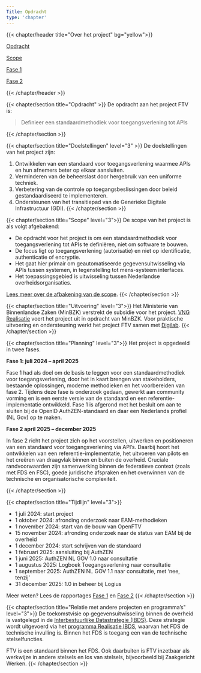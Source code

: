 ```yaml
---
Title: Opdracht
type: 'chapter'
---
```


{{< chapter/header title="Over het project" bg="yellow">}}
<div class="sub-navigation-wrapper">
<div class="sub-navigation-tab-selected utrecht-paragraph pt-1 sub-navigation-tab">
   <p>
      <a href="../opdracht">Opdracht</a> 
   </p>
</div>
<div class="utrecht-paragraph pt-1 sub-navigation-tab bg-rhc-color-geel-50">
   <p>
      <a href="../scope">Scope</a>
   </p>
</div>
<div class="utrecht-paragraph pt-1 sub-navigation-tab bg-rhc-color-geel-50">
   <p>
      <a href="../fase1">Fase 1</a> 
   </p>
</div>
<div class="utrecht-paragraph pt-1 sub-navigation-tab bg-rhc-color-geel-50">
   <p>
      <a href="../fase2">Fase 2</a>
   </p>
</div>
</div>
{{< /chapter/header >}}

{{< chapter/section title="Opdracht" >}}
De opdracht aan het project FTV is:

>  Definieer een standaardmethodiek voor toegangsverlening tot APIs

{{< /chapter/section >}}

{{< chapter/section title="Doelstellingen" level="3" >}}
De doelstellingen van het project zijn:

1.	Ontwikkelen van een standaard voor toegangsverlening waarmee APIs en hun afnemers beter op elkaar aansluiten.
2.	Verminderen van de beheerslast door hergebruik van een uniforme techniek.
3.	Verbetering van de controle op toegangsbeslissingen door beleid gestandaardiseerd te implementeren.
4.	Ondersteunen van het transitiepad van de Generieke Digitale Infrastructuur (GDI).
{{< /chapter/section >}}

{{< chapter/section title="Scope" level="3">}}
De scope van het project is als volgt afgebakend:

- De opdracht voor het project is om een standaardmethodiek voor toegangsverlening tot APIs te definiëren, niet om software te bouwen. 
- De focus ligt op toegangsverlening (autorisatie) en niet op identificatie, authenticatie of encryptie. 
- Het gaat hier primair om geautomatiseerde gegevensuitwisseling via APIs tussen systemen, in tegenstelling tot mens-systeem interfaces.
- Het toepassingsgebied is uitwisseling tussen Nederlandse overheidsorganisaties. 

[Lees meer over de afbakening van de scope](scope).
{{< /chapter/section >}}

{{< chapter/section title="Uitvoering" level="3">}}
Het Ministerie van Binnenlandse Zaken (MinBZK) verstrekt de subsidie voor het project. [VNG Realisatie](https://vng.nl/artikelen/vng-realisatie) voert het project uit in opdracht van MinBZK. Voor praktische uitvoering en ondersteuning werkt het project FTV samen met [Digilab](https://digilab.overheid.nl/).
{{< /chapter/section >}}

{{< chapter/section title="Planning" level="3">}}
Het project is opgedeeld in twee fases.

**Fase 1: juli 2024 – april 2025**

Fase 1 had als doel om de basis te leggen voor een standaardmethodiek voor toegangsverlening, door het in kaart brengen van stakeholders, bestaande oplossingen, moderne methodieken en het voorbereiden van fase 2.
Tijdens deze fase is onderzoek gedaan, gewerkt aan community vorming en is een eerste versie van de standaard en een referentie-implementatie ontwikkeld.
Fase 1 is afgerond met het besluit om aan te sluiten bij de OpenID AuthZEN-standaard en daar een Nederlands profiel (NL Gov) op te maken.

**Fase 2 april 2025 – december 2025**

In fase 2 richt het project zich op het voorstellen, uitwerken en positioneren van een standaard voor toegangsverlening via API’s. Daarbij hoort het ontwikkelen van een referentie-implementatie, het uitvoeren van pilots en het creëren van draagvlak binnen en buiten de overheid. Cruciale randvoorwaarden zijn samenwerking binnen de federatieve context (zoals met FDS en FSC), goede juridische afspraken en het overwinnen van de technische en organisatorische complexiteit.

{{< /chapter/section >}}

{{< chapter/section title="Tijdlijn" level="3">}}
* 1 juli 2024: start project
* 1 oktober 2024: afronding onderzoek naar EAM-methodieken
* 1 november 2024: start van de bouw van OpenFTV
* 15 november 2024: afronding onderzoek naar de status van EAM bij de overheid
* 1 december 2024: start schrijven van de standaard
* 1 februari 2025: aansluiting bij AuthZEN
* 1 juni 2025:  AuthZEN NL GOV 1.0 naar consultatie
* 1 augustus 2025: Logboek Toegangsverlening naar consultatie
* 1 september 2025: AuthZEN NL GOV 1.1 naar consultatie, met ‘nee, tenzij’
* 31 december 2025: 1.0 in beheer bij Logius

Meer weten? Lees de rapportages [Fase 1](fase1) en [Fase 2](fase2)
{{< /chapter/section >}}

{{< chapter/section title="Relatie met andere projecten en programma’s" level="3">}}
De toekomstvisie op gegevensuitwisseling binnen de overheid is vastgelegd in de [Interbestuurlijke Datastrategie (IBDS)](https://www.digitaleoverheid.nl/interbestuurlijke-datastrategie/).  Deze strategie wordt uitgevoerd via het [programma Realisatie IBDS](https://realisatieibds.nl/), waarvan het FDS de technische invulling is. Binnen het FDS is toegang een van de technische stelselfuncties.

FTV is een standaard binnen het FDS. Ook daarbuiten is FTV inzetbaar als werkwijze in andere stelsels en los van stelsels, bijvoorbeeld bij Zaakgericht Werken.
{{< /chapter/section >}}
